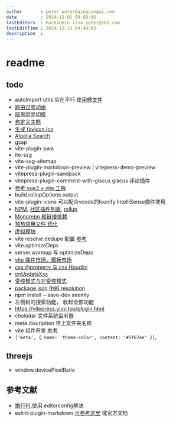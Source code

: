 ```yaml
---
author       : peter peter@qingcongai.com
date         : 2024-12-02 09:08:46
lastEditors  : huchaomin iisa_peter@163.com
lastEditTime : 2024-12-13 09:49:03
description  :
---
```

# readme

## todo

- autoImport utils 实在不行 使[用桶文件](https://cn.vitejs.dev/guide/performance.html#avoid-barrel-files)
- [路由过度动画](https://vitepress.dev/zh/guide/extending-default-theme#on-route-change)
- [暗黑明亮切换](https://vitepress.dev/zh/guide/extending-default-theme#on-appearance-toggle)
- [自定义主题](https://vitepress.dev/zh/reference/site-config#typed-theme-config)
- [生成 favicon.ico](https://vitepress.dev/zh/reference/site-config#head)
- [Algolia Search](https://vitepress.dev/zh/reference/default-theme-search#algolia-search)
- gsap
- vite-plugin-pwa
- ite-ssg
- vite-ssg-sitemap
- vite-plugin-markdown-preview | vitepress-demo-preview
- vitepress-plugin-sandpack
- vitepress-plugin-comment-with-giscus giscus 评论插件
- [参考 vue3 + vite 工程](https://github.com/vitejs/awesome-vite#templates)
- build.rollupOptions.output
- vite-plugin-icons 可以配合vcode的Iconify IntelliSense插件使用.
- [NPM](https://www.npmjs.com/search?q=vite-plugin&ranking=popularity), [社区插件列表](https://github.com/vitejs/awesome-vite#plugins), [rollup](https://www.npmjs.com/search?q=rollup-plugin&ranking=popularity)
- [Monorepo 和链接依赖](https://www.npmjs.com/search?q=rollup-plugin&ranking=popularity)
- [预热常用文件 优化](https://cn.vitejs.dev/guide/performance#warm-up-frequently-used-files)
- [虚拟模块](https://cn.vitejs.dev/guide/api-plugin.html#virtual-modules-convention)
- vite resolve.dedupe 配置 [参考](https://juejin.cn/post/7239996748318408759#heading-9)
- vite.optimizeDeps
- server.warmup 与 optimizeDeps
- [vite 插件市场，模板市场](https://github.com/vitejs/awesome-vite)
- [css @property 与 css Houdini](https://www.cnblogs.com/coco1s/p/14661268.html)
- [onUpdateXxx](https://www.naiveui.com/zh-CN/light/docs/common-issues)
- [受控模式与非受控模式](https://www.naiveui.com/zh-CN/light/docs/controlled-uncontrolled)
- [package.json 中的 resolution](https://blog.csdn.net/qq_43592064/article/details/132427625)
- npm install --save-dev seemly
- 左侧树的搜索功能， 收起全部功能
- <https://vitepress.yiov.top/plugin.html>
- chokidar 文件系统监听器
- meta discription 带上文件夹名称
- vite 组件开发 [参考](https://sugarat.top/technology/works/vitepress-plugin-announcement.html)
- `['meta', { name: 'theme-color', content: '#5f67ee' }]`,

## threejs

- window.devicePixelRatio

## 参考文献

- [换行符](https://shuliqi.github.io/2020/06/06/%E5%85%B3%E4%BA%8EDelete%60CR%60eslint-prettier-prettier-%E6%8A%A5%E9%94%99%E7%9A%84%E8%A7%A3%E5%86%B3%E6%96%B9%E6%A1%88/#%E9%97%AE%E9%A2%98%E7%9A%84%E6%8F%90%E5%87%BA),使用.editorconfig解决
- eslint-plugin-markdown [可参考这里](https://eslint.org/docs/latest/use/configure/plugins) 或官方文档
